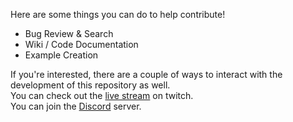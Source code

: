 Here are some things you can do to help contribute!
- Bug Review & Search
- Wiki / Code Documentation
- Example Creation  

If you're interested, there are a couple of ways to interact with the development of this repository as well.  
You can check out the [live stream](https://twitch.tv/tek256) on twitch.  
You can join the [Discord](https://tek256.com/discord) server.  
